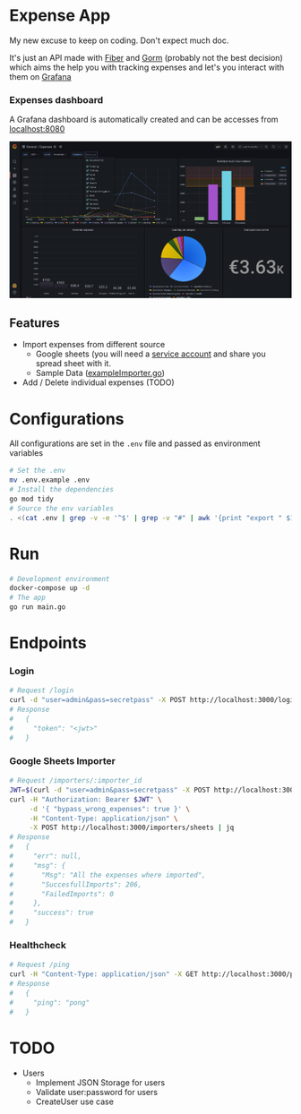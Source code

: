 # Expense App

My new excuse to keep on coding. Don't expect much doc.

It's just an API made with [Fiber](https://github.com/gofiber/fiber) and [Gorm](https://gorm.io/) (probably not the best decision) which aims the help you with tracking expenses and let's you interact with them on [Grafana](https://grafana.com/)

### Expenses dashboard

A Grafana dashboard is automatically created and can be accesses from [localhost:8080](http://localhost:8080)

![](./docs/assets/grafana-dashboard.png)

## Features

- Import expenses from different source
  - Google sheets (you will need a [service account](https://cloud.google.com/iam/docs/creating-managing-service-account-keys#iam-service-account-keys-create-gcloud) and share you spread sheet with it.
  - Sample Data ([exampleImporter.go](https://github.com/contre95/expenses-app/blob/main/pkg/gateways/importers/exampleImporter.go))
- Add / Delete individual expenses (TODO)

# Configurations

All configurations are set in the `.env` file and passed as environment variables

```sh
# Set the .env
mv .env.example .env
# Install the dependencies
go mod tidy
# Source the env variables
. <(cat .env | grep -v -e '^$' | grep -v "#" | awk '{print "export " $1}')
```

# Run

```sh
# Development environment
docker-compose up -d
# The app
go run main.go
```

# Endpoints

### Login

```sh
# Request /login
curl -d "user=admin&pass=secretpass" -X POST http://localhost:3000/login | jq
# Response
#   {
#     "token": "<jwt>"
#   }
```

### Google Sheets Importer

```sh
# Request /importers/:importer_id
JWT=$(curl -d "user=admin&pass=secretpass" -X POST http://localhost:3000/login | jq ".token" | tr -d '"')
curl -H "Authorization: Bearer $JWT" \
     -d '{ "bypass_wrong_expenses": true }' \
     -H "Content-Type: application/json" \
     -X POST http://localhost:3000/importers/sheets | jq
# Response
#   {
#     "err": null,
#     "msg": {
#       "Msg": "All the expenses where imported",
#       "SuccesfullImports": 206,
#       "FailedImports": 0
#     },
#     "success": true
#   }
```

### Healthcheck

```sh
# Request /ping
curl -H "Content-Type: application/json" -X GET http://localhost:3000/ping | jq
# Response
#   {
#     "ping": "pong"
#   }
```

# TODO

- Users
  - Implement JSON Storage for users
  - Validate user:password for users
  - CreateUser use case
